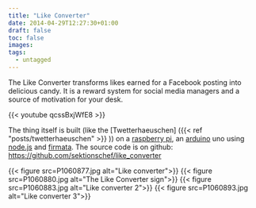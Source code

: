 ```yaml
---
title: "Like Converter"
date: 2014-04-29T12:27:30+01:00
draft: false
toc: false
images:
tags:
  - untagged
---
```


The Like Converter transforms likes earned for a Facebook posting into delicious candy. It is a reward system for social media managers and a source of motivation for your desk.

{{< youtube qcssBxjWfE8 >}}

The thing itself is built (like the [Twetterhaeuschen] ({{< ref "posts/twetterhaeuschen" >}} )) on a [raspberry pi](http://www.raspberrypi.org/ "raspberry pi"), an [arduino](http://www.arduino.cc/) uno using [node.js](http://nodejs.org/) and [firmata](http://arduino.cc/en/reference/firmata). The source code is on github: <https://github.com/sektionschef/like_converter>

{{< figure src=P1060877.jpg alt="Like converter">}}
{{< figure src=P1060880.jpg alt="The Like Converter sign">}}
{{< figure src=P1060883.jpg alt="Like converter 2">}}
{{< figure src=P1060893.jpg alt="Like converter 3">}}
